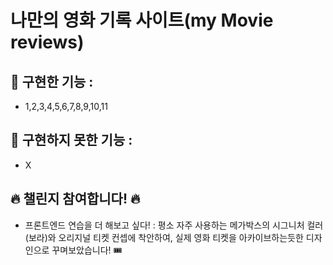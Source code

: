 # 나만의 영화 기록 사이트(my Movie reviews)

## 📝 구현한 기능 : 
- 1,2,3,4,5,6,7,8,9,10,11

## 📝 구현하지 못한 기능 : 
- X

## 🔥 챌린지 참여합니다! 🔥 
- 프론트엔드 연습을 더 해보고 싶다! : 평소 자주 사용하는 메가박스의 시그니처 컬러(보라)와 오리지널 티켓 컨셉에 착안하여, 실제 영화 티켓을 아카이브하는듯한 디자인으로 꾸며보았습니다! 🎟️